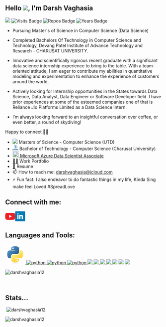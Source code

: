
## Hello <img src="https://media.giphy.com/media/hvRJCLFzcasrR4ia7z/giphy.gif" width="25px">, I'm Darsh Vaghasia

![](https://komarev.com/ghpvc/?username=darshvaghasia12&color=red&style=flat)
![Visits Badge](https://badges.pufler.dev/visits/darshvaghasia12/darshvaghasia12/?color=red)
![Repos Badge](https://badges.pufler.dev/repos/darshvaghasia12/?color=red)
![Years Badge](https://badges.pufler.dev/years/darshvaghasia12/?color=red)

- Pursuing Master's of Science in Computer Science (Data Science)
- Completed Bachelors Of Technology in Computer Science and Technology, Devang Patel Institute of Advance Technology and Research - CHARUSAT UNIVERSITY.<br>

- Innovative and scientifically rigorous recent graduate with a significant data science internship experience to bring to the table. With a team-oriented attitude, I am eager to     contribute my abilities in quantitative modeling and experimentation to enhance the experience of customers around the world.<br>

- Actively looking for Internship opportunities in the States towards Data Science, Data Analyst, Data Engineer or Software Developer field. I have prior experiences at some of the esteemed companies one of that is Reliance Jio Platforms Limited as a Data Science Intern. <br>

- I’m always looking forward to an insightful conversation over coffee, or even better, a round of skydiving!<br>

Happy to connect 🤟🏻
- <a href="https://www.utdallas.edu"><img width="18px" src="https://research.utdallas.edu/app/themes/utdresearchtheme/assets/images/logo.png?last_modified=1667557380" /></a> Masters of Science - Computer Science (UTD)
- <a href="https://www.charusat.ac.in/depstar/"><img width="18px" src="https://github.com/Shubham-2007/Shubham-2007/blob/main/assets/TRANSPARENT Depstar Logo.png" /></a> Bachelor of Technology - Computer Science (Charusat University)
- <a href="https://learn.microsoft.com/en-us/users/vaghasiadarshmaheshkumar-7296/credentials/fde702cf8d7555c6"><img src="https://swimburger.net/media/0zcpmk1b/azure.jpg" width="20" height="20"/> Microsoft Azure Data Scientist Associate</a>
- <a href="https://darshvaghasia12.github.io">👨‍💻</a> Work Portfolio
- <a href="https://drive.google.com/file/d/1m4N_3FIKX6OWB3Kqk5d8ptmn7DLrV0gd/view">📄</a> Resume
- 📫 How to reach me: darshvaghasia@icloud.com
- ⚡ Fun fact: I also endeavor to do fantastic things in my life, Kinda Sing make feel Loved #SpreadLove

## Connect with me:
<p align="left">
  <a href="https://www.youtube.com/channel/UChzQ2MBIE1zSiHrfc_ISf6Q">
    <img align="left" alt="Darsh's Channel" width="32px" 
       src="https://github.com/Shubham-2007/Shubham-2007/blob/main/assets/youtube.svg" />
  </a>
<!--   <a href="https://twitter.com/music_darsh?s=09">
    <img align="left" alt="Darsh | Twitter" width="32px" 
       src="https://github.com/Shubham-2007/Shubham-2007/blob/main/assets/twitter.svg" />
  </a> -->
  <a href="https://www.linkedin.com/in/darshvaghasia/">
    <img align="left" alt="Darsh's LinkedIN" width="32px" 
       src="https://github.com/Shubham-2007/Shubham-2007/blob/main/assets/linkedin.svg" />
  </a> 
  </a> 
<!--   <a href="https://www.instagram.com/darshmusic_/">
    <img align="left" alt="Darsh's Channel" width="32px" 
       src="https://github.com/Shubham-2007/Shubham-2007/blob/main/assets/instagram.svg" />
  </a>  -->
<!--  <a href="https://drive.google.com/drive/folders/1KyrMaQDkR2vWUW6CEkm3n8bgo-wL2KBb?usp=sharing">
    <img align="left" alt="Shubham's Channel" width="32px" 
       src="https://github.com/Shubham-2007/Shubham-2007/blob/main/assets/drive.svg" />
  </a> -->
 </p>

<br><br>

## Languages and Tools:
<p align="left"> 
  <!--<a href="https://www.djangoproject.com/" target="_blank"> <img src="https://raw.githubusercontent.com/devicons/devicon/master/icons/django/django-original.svg" alt="django" width="40" height="40"/> </a> -->
  <a href="https://www.python.org" target="_blank"> <img src="https://raw.githubusercontent.com/devicons/devicon/master/icons/python/python-original.svg" alt="python" width="64" height="64"/> </a> 
  <a href="https://aws.amazon.com/" target="_blank"> <img src="https://imgs.search.brave.com/NISnD8YFcMl35wjpL1aGxexN4wnI-VBZ_2SrrgkAQpI/rs:fit:860:0:0/g:ce/aHR0cHM6Ly91cGxv/YWQud2lraW1lZGlh/Lm9yZy93aWtpcGVk/aWEvY29tbW9ucy85/LzkzL0FtYXpvbl9X/ZWJfU2VydmljZXNf/TG9nby5zdmc.svg" alt="python" width="64" height="64"/> </a>
  <a href="https://azure.microsoft.com/en-us/" target="_blank"> <img src="https://upload.wikimedia.org/wikipedia/commons/thumb/f/fa/Microsoft_Azure.svg/150px-Microsoft_Azure.svg.png" alt="python" width="64" height="64"/> </a>
  <a href="https://cloud.google.com/" target="_blank"> <img src="https://imgs.search.brave.com/N4UYfv-eFNkkuYU0G2x-AJAN82yxZKEWVYG9apDcdik/rs:fit:860:0:0/g:ce/aHR0cHM6Ly9sb2dv/LWRvd25sb2FkLmNv/bS93cC1jb250ZW50/L2RhdGEvaW1hZ2Vz/L3N2Zy9Hb29nbGUt/Q2xvdWQtUGxhdGZv/cm0tbG9nby5zdmc.svg" alt="python" width="64" height="64"/> </a>
  <a href="https://www.tensorflow.org/" target="_blank"> <img src="https://img.icons8.com/color/64/000000/tensorflow.png"/> </a> 
  <a href="https://www.w3schools.com/cpp/" target="_blank"> <img src="https://img.icons8.com/color/64/000000/c-plus-plus-logo.png"/> </a> 
  <a href="https://dart.dev/" target="_blank"> <img src="https://img.icons8.com/color/64/000000/dart.png"/> </a> 
  <a href="https://getbootstrap.com/" target="_blank"> <img src="https://img.icons8.com/color/64/000000/bootstrap.png"/> </a>
  <a href="https://www.w3schools.com/css/" target="_blank"><img src="https://img.icons8.com/nolan/64/css-filetype.png"/></a>
  <a href="https://wordpress.com/" target="_blank"><img src="https://img.icons8.com/nolan/64/wordpress.png"/></a>
  <a href="https://www.image-line.com/" target="_blank"> <img src="https://img.icons8.com/color/64/000000/fl-studio.png"/> </a>
</p>
<p><img src="https://github-readme-stats.vercel.app/api/top-langs?username=darshvaghasia12&show_icons=true&locale=en&layout=compact" alt="darshvaghasia12" /></p>
<br>

## Stats...
<p>&nbsp;<img src="https://github-readme-stats.vercel.app/api?username=darshvaghasia12&show_icons=true&locale=en" alt="darshvaghasia12" /></p>

<p><img src="https://github-readme-streak-stats.herokuapp.com/?user=darshvaghasia12&" alt="darshvaghasia12" /></p>



<!--
<p align="left"> <img src="https://komarev.com/ghpvc/?username=shubham-2007&label=Profile%20views&color=0e75b6&style=flat" alt="shubham-2007" /> </p>

<p align="left"> <a href="https://github.com/ryo-ma/github-profile-trophy"><img src="https://github-profile-trophy.vercel.app/?username=shubham-2007" alt="shubham-2007" /></a> </p> 


<p align="left"> <a href="https://twitter.com/shubham2441" target="blank"><img src="https://img.shields.io/twitter/follow/shubham2441?logo=twitter&style=for-the-badge" alt="shubham2441" /></a> </p>

<p align="left"> <img src="https://komarev.com/ghpvc/?username=Shubham-2007&label=Profile%20views&color=0e75b6&style=flat" alt="Shubham-2007" /> </p>
<br/>
  <a href="https://twitter.com/shubham2441" target="blank"><img align="center" src="https://raw.githubusercontent.com/rahuldkjain/github-profile-readme-generator/neutral-icons/src/images/icons/Social/twitter.svg" alt="shubham2441" height="30" width="40" /></a>
<a href="https://linkedin.com/in/shubham2007" target="blank"><img align="center" src="https://raw.githubusercontent.com/rahuldkjain/github-profile-readme-generator/neutral-icons/src/images/icons/Social/linked-in-alt.svg" alt="shubham2007" height="30" width="40" /></a>
<a href="https://stackoverflow.com/users/shubham2007" target="blank"><img align="center" src="https://raw.githubusercontent.com/rahuldkjain/github-profile-readme-generator/neutral-icons/src/images/icons/Social/stack-overflow.svg" alt="shubham2007" height="30" width="40" /></a>
<a href="https://fb.com/shubham.mendapara.5" target="blank"><img align="center" src="https://raw.githubusercontent.com/rahuldkjain/github-profile-readme-generator/neutral-icons/src/images/icons/Social/facebook.svg" alt="shubham.mendapara.5" height="30" width="40" /></a>
<a href="https://instagram.com/shubham.2007" target="blank"><img align="center" src="https://raw.githubusercontent.com/rahuldkjain/github-profile-readme-generator/neutral-icons/src/images/icons/Social/instagram.svg" alt="shubham.2007" height="30" width="40" /></a>
<a href="https://www.behance.net/shubhammendapa" target="blank"><img align="center" src="https://raw.githubusercontent.com/rahuldkjain/github-profile-readme-generator/neutral-icons/src/images/icons/Social/behance.svg" alt="shubhammendapa" height="30" width="40" /></a>
<a href="https://www.youtube.com/c/ucngd3zsyfhig_hzvqvxthbg" target="blank"><img align="center" src="https://raw.githubusercontent.com/rahuldkjain/github-profile-readme-generator/neutral-icons/src/images/icons/Social/youtube.svg" alt="ucngd3zsyfhig_hzvqvxthbg" height="30" width="40" /></a>
-->
